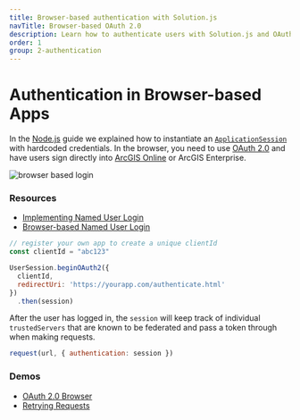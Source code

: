 ```yaml
---
title: Browser-based authentication with Solution.js
navTitle: Browser-based OAuth 2.0
description: Learn how to authenticate users with Solution.js and OAuth 2.0 in a browser.
order: 1
group: 2-authentication
---
```


# Authentication in Browser-based Apps

In the [Node.js](/solution.js/guides/node/) guide we explained how to instantiate an [`ApplicationSession`](/solution.js/api/auth/ApplicationSession/) with hardcoded credentials. In the browser, you need to use [OAuth 2.0](https://developers.arcgis.com/documentation/core-concepts/security-and-authentication/signing-in-arcgis-online-users/) and have users sign directly into [ArcGIS Online](https://www.arcgis.com) or ArcGIS Enterprise.

![browser based login](https://developers.arcgis.com/documentation/core-concepts/security-and-authentication/images/authorization-screen.png)


### Resources

* [Implementing Named User Login](https://developers.arcgis.com/documentation/core-concepts/security-and-authentication/signing-in-arcgis-online-users/)
* [Browser-based Named User Login](https://developers.arcgis.com/documentation/core-concepts/security-and-authentication/browser-based-user-logins/)

```js
// register your own app to create a unique clientId
const clientId = "abc123"

UserSession.beginOAuth2({
  clientId,
  redirectUri: 'https://yourapp.com/authenticate.html'
})
  .then(session)
```

After the user has logged in, the `session` will keep track of individual `trustedServers` that are known to be federated and pass a token through when making requests.

```js
request(url, { authentication: session })
```

### Demos

* [OAuth 2.0 Browser](https://github.com/Esri/solution.js/tree/master/demos/oauth2-browser)
* [Retrying Requests](https://github.com/Esri/solution.js/tree/master/demos/oauth2-browser-retry)
